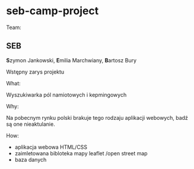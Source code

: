 # seb-camp-project

Team: <h2>**SEB**</h2>
**S**zymon Jankowski, **E**milia Marchwiany, **B**artosz Bury

Wstępny zarys projektu

What:

Wyszukiwarka pól namiotowych i kepmingowych


Why:

Na pobecnym rynku polski brakuje tego rodzaju aplikacji webowych, badź są one nieaktulanie.


How:

- aplikacja webowa HTML/CSS
- zaimletowana bibloteka mapy leaflet /open street map
- baza danych
